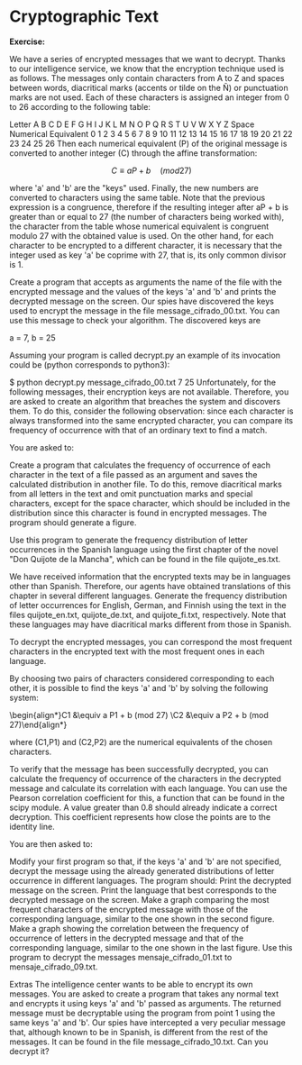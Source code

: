 # Cryptographic Text

**Exercise:**

We have a series of encrypted messages that we want to decrypt. Thanks to our intelligence service, we know that the encryption technique used is as follows. The messages only contain characters from A to Z and spaces between words, diacritical marks (accents or tilde on the Ñ) or punctuation marks are not used. Each of these characters is assigned an integer from 0 to 26 according to the following table:

Letter A B C D E F G H I J K L M N O P Q R S T U V W X Y Z Space
Numerical Equivalent 0 1 2 3 4 5 6 7 8 9 10 11 12 13 14 15 16 17 18 19 20 21 22 23 24 25 26
Then each numerical equivalent (P) of the original message is converted to another integer (C) through the affine transformation:

$$C \equiv a P + b \quad (mod 27)$$

where 'a' and 'b' are the "keys" used. Finally, the new numbers are converted to characters using the same table. Note that the previous expression is a congruence, therefore if the resulting integer after aP + b is greater than or equal to 27 (the number of characters being worked with), the character from the table whose numerical equivalent is congruent modulo 27 with the obtained value is used. On the other hand, for each character to be encrypted to a different character, it is necessary that the integer used as key 'a' be coprime with 27, that is, its only common divisor is 1.

Create a program that accepts as arguments the name of the file with the encrypted message and the values of the keys 'a' and 'b' and prints the decrypted message on the screen.
Our spies have discovered the keys used to encrypt the message in the file message_cifrado_00.txt. You can use this message to check your algorithm. The discovered keys are

a = 7, b = 25

Assuming your program is called decrypt.py an example of its invocation could be (python corresponds to python3):

$ python decrypt.py message_cifrado_00.txt 7 25
Unfortunately, for the following messages, their encryption keys are not available. Therefore, you are asked to create an algorithm that breaches the system and discovers them. To do this, consider the following observation: since each character is always transformed into the same encrypted character, you can compare its frequency of occurrence with that of an ordinary text to find a match.

You are asked to:

Create a program that calculates the frequency of occurrence of each character in the text of a file passed as an argument and saves the calculated distribution in another file. To do this, remove diacritical marks from all letters in the text and omit punctuation marks and special characters, except for the space character, which should be included in the distribution since this character is found in encrypted messages. The program should generate a figure.

Use this program to generate the frequency distribution of letter occurrences in the Spanish language using the first chapter of the novel "Don Quijote de la Mancha", which can be found in the file quijote_es.txt.

We have received information that the encrypted texts may be in languages other than Spanish. Therefore, our agents have obtained translations of this chapter in several different languages. Generate the frequency distribution of letter occurrences for English, German, and Finnish using the text in the files quijote_en.txt, quijote_de.txt, and quijote_fi.txt, respectively. Note that these languages may have diacritical marks different from those in Spanish.

To decrypt the encrypted messages, you can correspond the most frequent characters in the encrypted text with the most frequent ones in each language.

By choosing two pairs of characters considered corresponding to each other, it is possible to find the keys 'a' and 'b' by solving the following system:

\begin{align*}C1 &\equiv a P1 + b (mod 27) \\C2 &\equiv a P2 + b (mod 27)\end{align*}

where (C1,P1) and (C2,P2) are the numerical equivalents of the chosen characters.

To verify that the message has been successfully decrypted, you can calculate the frequency of occurrence of the characters in the decrypted message and calculate its correlation with each language. You can use the Pearson correlation coefficient for this, a function that can be found in the scipy module. A value greater than 0.8 should already indicate a correct decryption. This coefficient represents how close the points are to the identity line.

You are then asked to:

Modify your first program so that, if the keys 'a' and 'b' are not specified, decrypt the message using the already generated distributions of letter occurrence in different languages. The program should:
Print the decrypted message on the screen.
Print the language that best corresponds to the decrypted message on the screen.
Make a graph comparing the most frequent characters of the encrypted message with those of the corresponding language, similar to the one shown in the second figure.
Make a graph showing the correlation between the frequency of occurrence of letters in the decrypted message and that of the corresponding language, similar to the one shown in the last figure.
Use this program to decrypt the messages mensaje_cifrado_01.txt to mensaje_cifrado_09.txt.

Extras
The intelligence center wants to be able to encrypt its own messages. You are asked to create a program that takes any normal text and encrypts it using keys 'a' and 'b' passed as arguments. The returned message must be decryptable using the program from point 1 using the same keys 'a' and 'b'.
Our spies have intercepted a very peculiar message that, although known to be in Spanish, is different from the rest of the messages. It can be found in the file message_cifrado_10.txt. Can you decrypt it?
